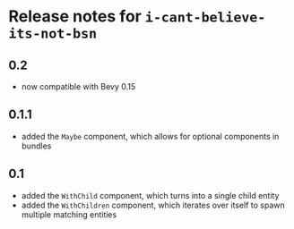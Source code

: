 # Release notes for `i-cant-believe-its-not-bsn`

## 0.2

- now compatible with Bevy 0.15

## 0.1.1

- added the `Maybe` component, which allows for optional components in bundles

## 0.1

- added the `WithChild` component, which turns into a single child entity
- added the `WithChildren` component, which iterates over itself to spawn multiple matching entities
